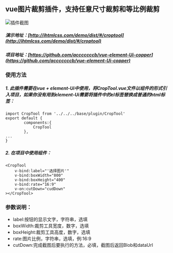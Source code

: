 ## vue图片裁剪插件，支持任意尺寸裁剪和等比例裁剪
![插件截图](http://www.ihtmlcss.com/wp-content/uploads/2019/05/cut-707x550.jpg)

##### 演示地址：[http://ihtmlcss.com/demo/dist/#/croptool](http://ihtmlcss.com/demo/dist/#/croptool)
##### 项目地址：[https://github.com/acccccccb/vue-element-Ui-copper](https://github.com/acccccccb/vue-element-Ui-copper)

### 使用方法

#####  1. 此插件需要在vue + element-Ui中使用，将CropTool.vue文件以组件的形式引入项目，如果你没有用到element-Ui需要将插件中的el标签替换成普通的html标签：
```
import CropTool from '../../../base/plugin/CropTool'
export default {
        components:{
            CropTool
        },
...
}
```
##### 2. 在项目中使用组件：
```
<CropTool
    v-bind:label="'选择图片'"
    v-bind:boxWidth="800"
    v-bind:boxHeight="400"
    v-bind:rate="16:9"
    v-on:cutDown="cudDown"
></CropTool>
```

### 参数说明：
- label:按钮的显示文字，字符串，选填
- boxWidth:裁剪工具宽度，数字，选填
- boxHeight:裁剪工具高度，数字，选填
- rate:图片比例，字符串，选填，例:16:9
- cutDown:完成截图后要执行的方法，必填，截图后返回Blob和dataUrl
